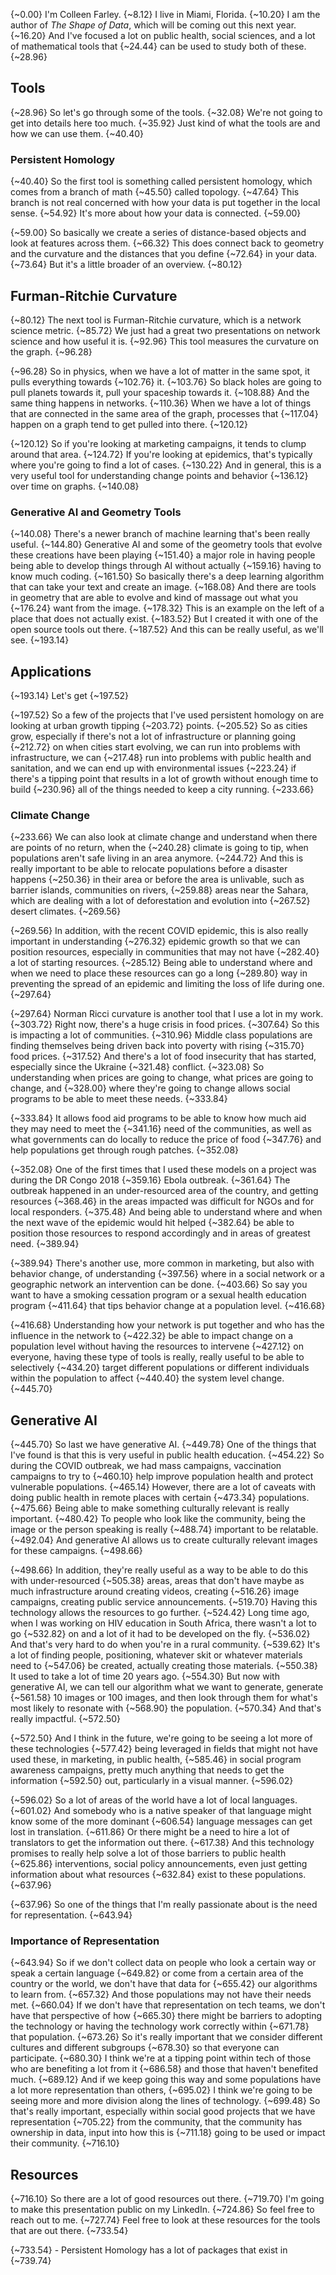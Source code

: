{~0.00} I'm Colleen Farley. {~8.12} I live in Miami, Florida. {~10.20} I am the author of *The Shape of Data*, which will be coming out this next year. {~16.20} And I've focused a lot on public health, social sciences, and a lot of mathematical tools that {~24.44} can be used to study both of these. {~28.96} 

## Tools
{~28.96} So let's go through some of the tools. {~32.08} We're not going to get into details here too much. {~35.92} Just kind of what the tools are and how we can use them. {~40.40} 

### Persistent Homology


{~40.40} So the first tool is something called persistent homology, which comes from a branch of math {~45.50} called topology. {~47.64} This branch is not real concerned with how your data is put together in the local sense. {~54.92} It's more about how your data is connected. {~59.00} 

{~59.00} So basically we create a series of distance-based objects and look at features across them. {~66.32} This does connect back to geometry and the curvature and the distances that you define {~72.64} in your data. {~73.64} But it's a little broader of an overview. {~80.12} 

## Furman-Ritchie Curvature

{~80.12} The next tool is Furman-Ritchie curvature, which is a network science metric. {~85.72} We just had a great two presentations on network science and how useful it is. {~92.96} This tool measures the curvature on the graph. {~96.28} 

{~96.28} So in physics, when we have a lot of matter in the same spot, it pulls everything towards {~102.76} it. {~103.76} So black holes are going to pull planets towards it, pull your spaceship towards it. {~108.88} And the same thing happens in networks. {~110.36} When we have a lot of things that are connected in the same area of the graph, processes that {~117.04} happen on a graph tend to get pulled into there. {~120.12} 

{~120.12} So if you're looking at marketing campaigns, it tends to clump around that area. {~124.72} If you're looking at epidemics, that's typically where you're going to find a lot of cases. {~130.22} And in general, this is a very useful tool for understanding change points and behavior {~136.12} over time on graphs. {~140.08} 

### Generative AI and Geometry Tools

{~140.08} There's a newer branch of machine learning that's been really useful. {~144.80} Generative AI and some of the geometry tools that evolve these creations have been playing {~151.40} a major role in having people being able to develop things through AI without actually {~159.16} having to know much coding. {~161.50} So basically there's a deep learning algorithm that can take your text and create an image. {~168.08} And there are tools in geometry that are able to evolve and kind of massage out what you {~176.24} want from the image. {~178.32} This is an example on the left of a place that does not actually exist. {~183.52} But I created it with one of the open source tools out there. {~187.52} And this can be really useful, as we'll see. {~193.14} 

## Applications

{~193.14} Let's get  {~197.52} 

{~197.52} So a few of the projects that I've used persistent homology on are looking at urban growth tipping {~203.72} points. {~205.52} So as cities grow, especially if there's not a lot of infrastructure or planning going {~212.72} on when cities start evolving, we can run into problems with infrastructure, we can {~217.48} run into problems with public health and sanitation, and we can end up with environmental issues {~223.24} if there's a tipping point that results in a lot of growth without enough time to build {~230.96} all of the things needed to keep a city running. {~233.66} 

### Climate Change

{~233.66} We can also look at climate change and understand when there are points of no return, when the {~240.28} climate is going to tip, when populations aren't safe living in an area anymore. {~244.72} And this is really important to be able to relocate populations before a disaster happens {~250.36} in their area or before the area is unlivable, such as barrier islands, communities on rivers, {~259.88} areas near the Sahara, which are dealing with a lot of deforestation and evolution into {~267.52} desert climates. {~269.56} 

{~269.56} In addition, with the recent COVID epidemic, this is also really important in understanding {~276.32} epidemic growth so that we can position resources, especially in communities that may not have {~282.40} a lot of starting resources. {~285.12} Being able to understand where and when we need to place these resources can go a long {~289.80} way in preventing the spread of an epidemic and limiting the loss of life during one. {~297.64} 

{~297.64} Norman Ricci curvature is another tool that I use a lot in my work. {~303.72} Right now, there's a huge crisis in food prices. {~307.64} So this is impacting a lot of communities. {~310.96} Middle class populations are finding themselves being driven back into poverty with rising {~315.70} food prices. {~317.52} And there's a lot of food insecurity that has started, especially since the Ukraine {~321.48} conflict. {~323.08} So understanding when prices are going to change, what prices are going to change, and {~328.00} where they're going to change allows social programs to be able to meet these needs. {~333.84} 

{~333.84} It allows food aid programs to be able to know how much aid they may need to meet the {~341.16} need of the communities, as well as what governments can do locally to reduce the price of food {~347.76} and help populations get through rough patches. {~352.08} 

{~352.08} One of the first times that I used these models on a project was during the DR Congo 2018 {~359.16} Ebola outbreak. {~361.64} The outbreak happened in an under-resourced area of the country, and getting resources {~368.46} in the areas impacted was difficult for NGOs and for local responders. {~375.48} And being able to understand where and when the next wave of the epidemic would hit helped {~382.64} be able to position those resources to respond accordingly and in areas of greatest need. {~389.94} 

{~389.94} There's another use, more common in marketing, but also with behavior change, of understanding {~397.56} where in a social network or a geographic network an intervention can be done. {~403.66} So say you want to have a smoking cessation program or a sexual health education program {~411.64} that tips behavior change at a population level. {~416.68} 

{~416.68} Understanding how your network is put together and who has the influence in the network to {~422.32} be able to impact change on a population level without having the resources to intervene {~427.12} on everyone, having these type of tools is really, really useful to be able to selectively {~434.20} target different populations or different individuals within the population to affect {~440.40} the system level change. {~445.70} 

## Generative AI

{~445.70} So last we have generative AI. {~449.78} One of the things that I've found is that this is very useful in public health education. {~454.22} So during the COVID outbreak, we had mass campaigns, vaccination campaigns to try to {~460.10} help improve population health and protect vulnerable populations. {~465.14} However, there are a lot of caveats with doing public health in remote places with certain {~473.34} populations. {~475.66} Being able to make something culturally relevant is really important. {~480.42} To people who look like the community, being the image or the person speaking is really {~488.74} important to be relatable. {~492.04} And generative AI allows us to create culturally relevant images for these campaigns. {~498.66} 

{~498.66} In addition, they're really useful as a way to be able to do this with under-resourced {~505.38} areas, areas that don't have maybe as much infrastructure around creating videos, creating {~516.26} image campaigns, creating public service announcements. {~519.70} Having this technology allows the resources to go further. {~524.42} Long time ago, when I was working on HIV education in South Africa, there wasn't a lot to go {~532.82} on and a lot of it had to be developed on the fly. {~536.02} And that's very hard to do when you're in a rural community. {~539.62} It's a lot of finding people, positioning, whatever skit or whatever materials need to {~547.06} be created, actually creating those materials. {~550.38} It used to take a lot of time 20 years ago. {~554.30} But now with generative AI, we can tell our algorithm what we want to generate, generate {~561.58} 10 images or 100 images, and then look through them for what's most likely to resonate with {~568.90} the population. {~570.34} And that's really impactful. {~572.50} 

{~572.50} And I think in the future, we're going to be seeing a lot more of these technologies {~577.42} being leveraged in fields that might not have used these, in marketing, in public health, {~585.46} in social program awareness campaigns, pretty much anything that needs to get the information {~592.50} out, particularly in a visual manner. {~596.02} 

{~596.02} So a lot of areas of the world have a lot of local languages. {~601.02} And somebody who is a native speaker of that language might know some of the more dominant {~606.54} language messages can get lost in translation. {~611.86} Or there might be a need to hire a lot of translators to get the information out there. {~617.38} And this technology promises to really help solve a lot of those barriers to public health {~625.86} interventions, social policy announcements, even just getting information about what resources {~632.84} exist to these populations. {~637.96} 

{~637.96} So one of the things that I'm really passionate about is the need for representation. {~643.94} 

### Importance of Representation

{~643.94} So if we don't collect data on people who look a certain way or speak a certain language {~649.82} or come from a certain area of the country or the world, we don't have that data for {~655.42} our algorithms to learn from. {~657.32} And those populations may not have their needs met. {~660.04} If we don't have that representation on tech teams, we don't have that perspective of how {~665.30} there might be barriers to adopting the technology or having the technology work correctly within {~671.78} that population. {~673.26} So it's really important that we consider different cultures and different subgroups {~678.30} so that everyone can participate. {~680.30} I think we're at a tipping point within tech of those who are benefiting a lot from it {~686.58} and those that haven't benefited much. {~689.12} And if we keep going this way and some populations have a lot more representation than others, {~695.02} I think we're going to be seeing more and more division along the lines of technology. {~699.48} So that's really important, especially within social good projects that we have representation {~705.22} from the community, that the community has ownership in data, input into how this is {~711.18} going to be used or impact their community. {~716.10} 

## Resources

{~716.10} So there are a lot of good resources out there. {~719.70} I'm going to make this presentation public on my LinkedIn. {~724.86} So feel free to reach out to me. {~727.74} Feel free to look at these resources for the tools that are out there. {~733.54} 

{~733.54} - Persistent Homology has a lot of packages that exist in  {~739.74} 